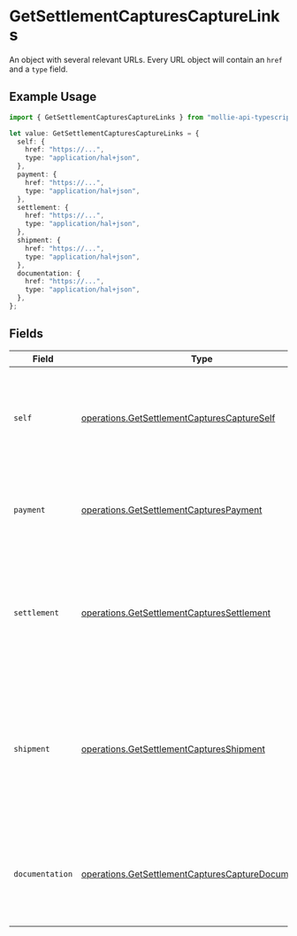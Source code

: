 # GetSettlementCapturesCaptureLinks

An object with several relevant URLs. Every URL object will contain an `href` and a `type` field.

## Example Usage

```typescript
import { GetSettlementCapturesCaptureLinks } from "mollie-api-typescript/models/operations";

let value: GetSettlementCapturesCaptureLinks = {
  self: {
    href: "https://...",
    type: "application/hal+json",
  },
  payment: {
    href: "https://...",
    type: "application/hal+json",
  },
  settlement: {
    href: "https://...",
    type: "application/hal+json",
  },
  shipment: {
    href: "https://...",
    type: "application/hal+json",
  },
  documentation: {
    href: "https://...",
    type: "application/hal+json",
  },
};
```

## Fields

| Field                                                                                                                                     | Type                                                                                                                                      | Required                                                                                                                                  | Description                                                                                                                               |
| ----------------------------------------------------------------------------------------------------------------------------------------- | ----------------------------------------------------------------------------------------------------------------------------------------- | ----------------------------------------------------------------------------------------------------------------------------------------- | ----------------------------------------------------------------------------------------------------------------------------------------- |
| `self`                                                                                                                                    | [operations.GetSettlementCapturesCaptureSelf](../../models/operations/getsettlementcapturescaptureself.md)                                | :heavy_check_mark:                                                                                                                        | In v2 endpoints, URLs are commonly represented as objects with an `href` and `type` field.                                                |
| `payment`                                                                                                                                 | [operations.GetSettlementCapturesPayment](../../models/operations/getsettlementcapturespayment.md)                                        | :heavy_check_mark:                                                                                                                        | The API resource URL of the [payment](get-payment) that this capture belongs to.                                                          |
| `settlement`                                                                                                                              | [operations.GetSettlementCapturesSettlement](../../models/operations/getsettlementcapturessettlement.md)                                  | :heavy_minus_sign:                                                                                                                        | The API resource URL of the [settlement](get-settlement) this capture has been settled with. Not present if not yet settled.              |
| `shipment`                                                                                                                                | [operations.GetSettlementCapturesShipment](../../models/operations/getsettlementcapturesshipment.md)                                      | :heavy_minus_sign:                                                                                                                        | The API resource URL of the [shipment](get-shipment) this capture is associated with. Not present if it isn't associated with a shipment. |
| `documentation`                                                                                                                           | [operations.GetSettlementCapturesCaptureDocumentation](../../models/operations/getsettlementcapturescapturedocumentation.md)              | :heavy_check_mark:                                                                                                                        | In v2 endpoints, URLs are commonly represented as objects with an `href` and `type` field.                                                |